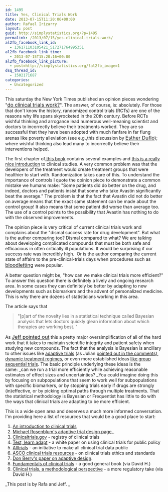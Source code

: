 ```yaml
---
id: 1495
title: Yes, Clinical Trials Work
date: 2013-07-15T11:20:06+00:00
author: Rafael Irizarry
layout: post
guid: http://simplystatistics.org/?p=1495
permalink: /2013/07/15/yes-clinical-trials-work/
al2fb_facebook_link_id:
  - 136171103105421_517271764995351
al2fb_facebook_link_time:
  - 2013-07-15T15:20:16+00:00
al2fb_facebook_link_picture:
  - post=http://simplystatistics.org/?al2fb_image=1
dsq_thread_id:
  - 1502171687
categories:
  - Uncategorized
---
```

This saturday the New York Times published an opinion pieces wondering "<a style="font-size: 16px;" href="http://www.nytimes.com/2013/07/14/opinion/sunday/do-clinical-trials-work.html?pagewanted=all&_r=0">do clinical trials work?</a>". The answer, of course, is: absolutely. For those that don't know the history, randomized control trials (RCTs) are one of the reasons why life spans skyrocketed in the 20th century. Before RCTs wishful thinking and arrogance lead numerous well-meaning scientist and doctors to incorrectly believe their treatments worked. They are so successful that they have been adopted with much fanfare in far flung arenas like poverty alleviation (see e.g.,this discussion by <a style="font-size: 16px;" href="http://www.effectivephilanthropy.org/blog/2011/06/esther-duflo-explains-why-she-believes-randomized-controlled-trials-are-so-vital/">Esther Duflo</a>); where wishful thinking also lead many to incorrectly believe their interventions helped.

The first chapter of[ this book](http://www.amazon.com/Statistics-4th-Edition-David-Freedman/dp/0393929728) contains several examples and [this is a really nice introduction](http://clinicaltrials.gov/ct2/about-studies/learn) to clinical studies. A very common problem was that the developers of the treatment would create treatment groups that were healthier to start with. Randomization takes care of this. To understand the importance of controls I quote the opinion piece to demonstrate a common mistake we humans make: "Some patients did do better on the drug, and indeed, doctors and patients insist that some who take Avastin significantly beat the average." The problem is that the fact that Avastin did not do better on average means that the exact same statement can be made about the control group! It also means that some patient did worse than average too. The use of a control points to the possibility that Avastin has nothing to do with the observed improvements.

The opinion piece is very critical of current clinical trials work and complains about the "dismal success rate for drug development". But what is the author comparing too? Dismal compared to what? We are talking about developing complicated compounds that must be both safe and efficacious in often critically ill populations. It would be surprising if our success rate was incredibly high.  Or is the author comparing the current state of affairs to the pre-clinical-trials days when procedures such as <a style="font-size: 16px;" href="http://en.wikipedia.org/wiki/Bloodletting">bloodletting</a> were popular.

A better question might be, "how can we make clinical trials more efficient?" To answer this question there is definitely a lively and ongoing research area. In some cases they can definitely be better by adapting to new developments such as biomarkers and the advent of personalized medicine. This is why there are dozens of statisticians working in this area.

The article says that

> "[p]art of the novelty lies in a statistical technique called Bayesian analysis that lets doctors quickly glean information about which therapies are working best. "

As <a style="font-size: 16px;" href="http://simplystatistics.org/2013/07/14/sunday-datastatistics-link-roundup-7142013/">Jeff pointed out</a> this a pretty major oversimplification of all of the hard work that it takes to maintain scientific integrity and patient safety when studying new compounds. The fact that the analysis is Bayesian is ancillary to other issues like [adaptive trials](http://www.trialsjournal.com/content/13/1/145) (as Julian [pointed out in the comments)](http://simplystatistics.org/2013/07/14/sunday-datastatistics-link-roundup-7142013/#comment-962395470), [dynamic treatment regimes](http://en.wikipedia.org/wiki/Dynamic_treatment_regime), or even more established ideas [like group sequential trials](http://en.wikipedia.org/wiki/Sequential_analysis). The basic principle underlying these ideas is the same: _can we run a trial more efficiently while achieving reasonable estimates of effect sizes and uncertainties? _You could imagine doing this by focusing on subpopulations that seem to work well for subpopulations with specific biomarkers, or by stopping trials early if drugs are strongly (in)effective, or by picking optimal paths through multiple treatments. That the statistical methodology is Bayesian or Frequentist has little to do with the ways that clinical trials are adapting to be more efficient.

This is a wide open area and deserves a much more informed conversation. I'm providing here a list of resources that would be a good place to start:

  1. [An introduction to clinical trials](http://www.clinicaltrials.gov/ct2/info/resources)
  2. [Michael Rosenblum's adaptive trial design page. ](http://people.csail.mit.edu/mrosenblum/Teaching/adaptive_designs_2010.html)
  3. [Clinicaltrials.gov](http://clinicaltrials.gov/) - registry of clinical trials
  4. [Test, learn adapt](https://www.gov.uk/government/uploads/system/uploads/attachment_data/file/62529/TLA-1906126.pdf) - a white paper on using clinical trials for public policy
  5. [Alltrials](http://www.alltrials.net/) - an initiative to make all clinical trial data public
  6. [ASCO clinical trials resources](http://www.asco.org/advocacy-practice/clinical-trial-resources) - on clinical trials ethics and standards
  7. [Don Berry's paper on adaptive design](http://jco.ascopubs.org/content/29/6/606).
  8. [Fundamentals of clinical trials](http://www.amazon.com/dp/1441915850) - a good general book (via David H.)
  9. [Clinical trials, a methodological perspective](http://www.amazon.com/Clinical-Trials-Methodologic-Perspective-Probability/dp/0471727814) - a more regulatory take (via David H.)

_This post is by Rafa and Jeff. _